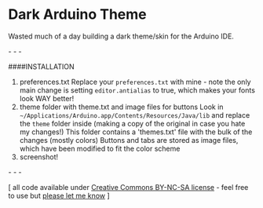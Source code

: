 Dark Arduino Theme
================

Wasted much of a day building a dark theme/skin for the Arduino IDE.

\- \- \-

####INSTALLATION
1. preferences.txt
Replace your `preferences.txt` with mine - note the only main change is setting `editor.antialias` to true, which makes your fonts look WAY better!
2. theme folder with theme.txt and image files for buttons
Look in `~/Applications/Arduino.app/Contents/Resources/Java/lib` and replace the `theme` folder inside (making a copy of the original in case you hate my changes!)
This folder contains a 'themes.txt' file with the bulk of the changes (mostly colors)
Buttons and tabs are stored as image files, which have been modified to fit the color scheme
3. screenshot!

\- \- \-

\[ all code available under [Creative Commons BY-NC-SA license](http://creativecommons.org/licenses/by-nc-sa/3.0/) - feel free to use but [please let me know](http://www.jeffreythompson.org) \]
